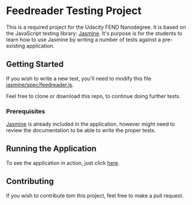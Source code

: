 # Feedreader Testing Project

This is a required project for the Udacity FEND Nanodegree. It is based on the JavaScript testing library: [Jasmine](https://jasmine.github.io/index.html). It's purpose is for the students to learn how to use Jasmine by writing a number of tests against a pre-existing application. 

## Getting Started

If you wish to write a new test, you'll need to modify this file [jasmine/spec/feedreader.js](https://github.com/lalibermudez/frontend-nanodegree-feedreader/blob/master/jasmine/spec/feedreader.js).

Feel free to clone or download this repo, to continue doing further tests.

### Prerequisites

[Jasmine](https://jasmine.github.io/index.html) is already included in the application, however might need to review the documentation to be able to write the proper tests. 

## Running the Application

To see the application in action, just click [here](https://lalibermudez.github.io/frontend-nanodegree-feedreader/).

## Contributing

If you wish to contribute tom this project, feel free to make a pull request.

 

